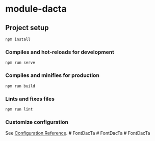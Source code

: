 # module-dacta

## Project setup
```
npm install
```

### Compiles and hot-reloads for development
```
npm run serve
```

### Compiles and minifies for production
```
npm run build
```

### Lints and fixes files
```
npm run lint
```

### Customize configuration
See [Configuration Reference](https://cli.vuejs.org/config/).
#   F o n t D a c T a  
 #   F o n t D a c T a  
 #   F o n t D a c T a  
 